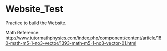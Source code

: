 # Website_Test
 Practice to build the Website.

Math Reference: http://www.tutormathphysics.com/index.php/component/content/article/180-math-m5-1-no3-vector/1393-math-m5-1-no3-vector-01.html